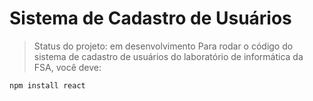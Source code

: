 # Sistema de Cadastro de Usuários
> Status do projeto: em desenvolvimento
Para rodar o código do sistema de cadastro de usuários do laboratório de informática da FSA, você deve:

```
npm install react
```
